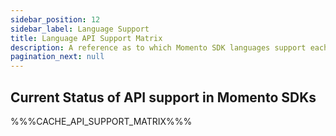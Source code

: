 ```yaml
---
sidebar_position: 12
sidebar_label: Language Support
title: Language API Support Matrix
description: A reference as to which Momento SDK languages support each API
pagination_next: null
---
```


## Current Status of API support in Momento SDKs

%%%CACHE_API_SUPPORT_MATRIX%%%
